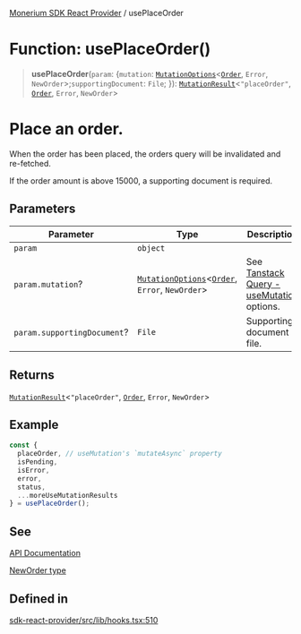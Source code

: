 [Monerium SDK React Provider](../README.md) / usePlaceOrder

# Function: usePlaceOrder()

> **usePlaceOrder**(`param`: \{`mutation`: [`MutationOptions`](../type-aliases/MutationOptions.md)\<[`Order`](../interfaces/Order.md), `Error`, `NewOrder`\>;`supportingDocument`: `File`; \}): [`MutationResult`](../type-aliases/MutationResult.md)\<`"placeOrder"`, [`Order`](../interfaces/Order.md), `Error`, `NewOrder`\>

# Place an order.

When the order has been placed, the orders query will be invalidated and re-fetched.

If the order amount is above 15000, a supporting document is required.

## Parameters

| Parameter                   | Type                                                                                                              | Description                                                                                                               |
| --------------------------- | ----------------------------------------------------------------------------------------------------------------- | ------------------------------------------------------------------------------------------------------------------------- |
| `param`                     | `object`                                                                                                          |                                                                                                                           |
| `param.mutation`?           | [`MutationOptions`](../type-aliases/MutationOptions.md)\<[`Order`](../interfaces/Order.md), `Error`, `NewOrder`\> | See [Tanstack Query - useMutation](https://tanstack.com/query/latest/docs/framework/react/reference/useMutation) options. |
| `param.supportingDocument`? | `File`                                                                                                            | Supporting document file.                                                                                                 |

## Returns

[`MutationResult`](../type-aliases/MutationResult.md)\<`"placeOrder"`, [`Order`](../interfaces/Order.md), `Error`, `NewOrder`\>

## Example

```ts
const {
  placeOrder, // useMutation's `mutateAsync` property
  isPending,
  isError,
  error,
  status,
  ...moreUseMutationResults
} = usePlaceOrder();
```

## See

[API Documentation](https://monerium.dev/api-docs#operation/post-orders)

[NewOrder type](https://github.com/monerium/js-monorepo/blob/main/packages/sdk/docs/generated/type-aliases/NewOrder.md)

## Defined in

[sdk-react-provider/src/lib/hooks.tsx:510](https://github.com/monerium/js-monorepo/blob/ae1055c12538e860127a655bc059162d414323b3/packages/sdk-react-provider/src/lib/hooks.tsx#L510)
